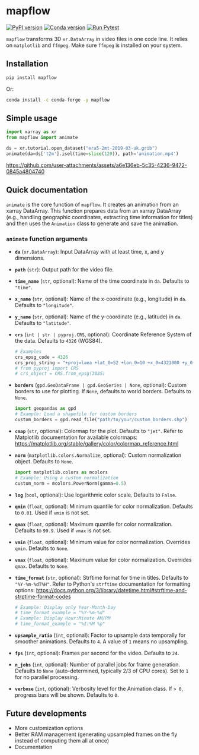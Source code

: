 # mapflow

[![PyPI version](https://badge.fury.io/py/mapflow.svg)](https://badge.fury.io/py/mapflow)
[![Conda version](https://anaconda.org/conda-forge/mapflow/badges/version.svg)](https://anaconda.org/conda-forge/mapflow)
[![Run Pytest](https://github.com/CyrilJl/mapflow/actions/workflows/pytest.yaml/badge.svg)](https://github.com/CyrilJl/mapflow/actions/workflows/pytest.yaml)

``mapflow`` transforms 3D ``xr.DataArray`` in video files in one code line. It relies on ``matplotlib`` and ``ffmpeg``. Make sure ``ffmpeg`` is installed on your system.

## Installation

```bash
pip install mapflow
```

Or:

```bash
conda install -c conda-forge -y mapflow
```

## Simple usage

```python
import xarray as xr
from mapflow import animate

ds = xr.tutorial.open_dataset("era5-2mt-2019-03-uk.grib")
animate(da=ds['t2m'].isel(time=slice(120)), path='animation.mp4')
```

https://github.com/user-attachments/assets/a6e136eb-5c35-4236-9472-0845a4804740

## Quick documentation

``animate`` is the core function of ``mapflow``.
It creates an animation from an xarray DataArray. This function prepares data from an xarray DataArray (e.g., handling geographic coordinates, extracting time information for titles) and then uses the `Animation` class to generate and save the animation.

### `animate` function arguments

* **`da`** (`xr.DataArray`):
    Input DataArray with at least time, x, and y dimensions.

* **`path`** (`str`):
    Output path for the video file.

* **`time_name`** (`str`, optional):
    Name of the time coordinate in `da`. Defaults to `"time"`.

* **`x_name`** (`str`, optional):
    Name of the x-coordinate (e.g., longitude) in `da`. Defaults to `"longitude"`.

* **`y_name`** (`str`, optional):
    Name of the y-coordinate (e.g., latitude) in `da`. Defaults to `"latitude"`.

* **`crs`** (`int | str | pyproj.CRS`, optional):
    Coordinate Reference System of the data. Defaults to `4326` (WGS84).

    ```python
    # Examples
    crs_epsg_code = 4326 
    crs_proj_string = "+proj=laea +lat_0=52 +lon_0=10 +x_0=4321000 +y_0=3210000 +ellps=GRS80 +units=m +no_defs"
    # from pyproj import CRS
    # crs_object = CRS.from_epsg(3035)
    ```

* **`borders`** (`gpd.GeoDataFrame | gpd.GeoSeries | None`, optional):
    Custom borders to use for plotting. If `None`, defaults to world borders. Defaults to `None`.

    ```python
    import geopandas as gpd
    # Example: Load a shapefile for custom borders
    custom_borders = gpd.read_file("path/to/your/custom_borders.shp")
    ```

* **`cmap`** (`str`, optional):
    Colormap for the plot. Defaults to `"jet"`.
    Refer to Matplotlib documentation for available colormaps: <https://matplotlib.org/stable/gallery/color/colormap_reference.html>

* **`norm`** (`matplotlib.colors.Normalize`, optional):
    Custom normalization object. Defaults to `None`.

    ```python
    import matplotlib.colors as mcolors
    # Example: Using a custom normalization
    custom_norm = mcolors.PowerNorm(gamma=0.5)
    ```

* **`log`** (`bool`, optional):
    Use logarithmic color scale. Defaults to `False`.

* **`qmin`** (`float`, optional):
    Minimum quantile for color normalization. Defaults to `0.01`. Used if `vmin` is not set.

* **`qmax`** (`float`, optional):
    Maximum quantile for color normalization. Defaults to `99.9`. Used if `vmax` is not set.

* **`vmin`** (`float`, optional):
    Minimum value for color normalization. Overrides `qmin`. Defaults to `None`.

* **`vmax`** (`float`, optional):
    Maximum value for color normalization. Overrides `qmax`. Defaults to `None`.

* **`time_format`** (`str`, optional):
    Strftime format for time in titles. Defaults to `"%Y-%m-%dT%H"`.
    Refer to Python's `strftime` documentation for formatting options: <https://docs.python.org/3/library/datetime.html#strftime-and-strptime-format-codes>

    ```python
    # Example: Display only Year-Month-Day
    # time_format_example = "%Y-%m-%d"
    # Example: Display Hour:Minute AM/PM
    # time_format_example = "%I:%M %p" 
    ```

* **`upsample_ratio`** (`int`, optional):
    Factor to upsample data temporally for smoother animations. Defaults to `4`. A value of `1` means no upsampling.

* **`fps`** (`int`, optional):
    Frames per second for the video. Defaults to `24`.

* **`n_jobs`** (`int`, optional):
    Number of parallel jobs for frame generation. Defaults to `None` (auto-determined, typically 2/3 of CPU cores). Set to `1` for no parallel processing.

* **`verbose`** (`int`, optional):
    Verbosity level for the Animation class. If `> 0`, progress bars will be shown. Defaults to `0`.

## Future developments

* More customization options
* Better RAM management (generating upsampled frames on the fly instead of computing them all at once)
* Documentation
